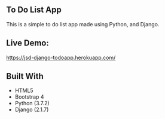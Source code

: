## To Do List App
This is a simple to do list app made using Python, and Django.

## Live Demo:
https://jsd-django-todoapp.herokuapp.com/

## Built With
* HTML5
* Bootstrap 4
* Python (3.7.2)
* Django (2.1.7)

